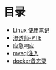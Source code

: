 # 目录

* [Linux 使用笔记](./linux.md)
* [渗透师-PTE](./渗透师笔记.md)
* 应急响应
* [mysql注入](./mysql注入.md)
* [docker备忘录](./docker备忘录.md)
